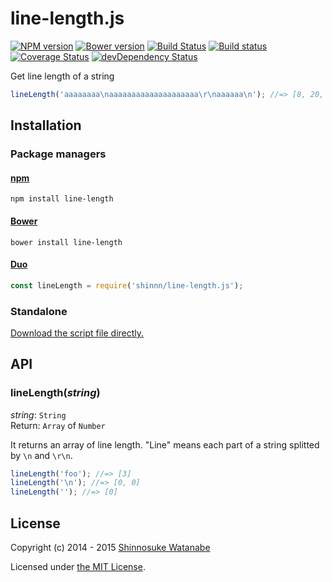 # line-length.js

[![NPM version](https://img.shields.io/npm/v/line-length.svg)](https://www.npmjs.com/package/line-length)
[![Bower version](https://img.shields.io/bower/v/line-length.svg)](https://github.com/shinnn/line-length.js/releases)
[![Build Status](https://travis-ci.org/shinnn/line-length.js.svg?branch=master)](https://travis-ci.org/shinnn/line-length.js)
[![Build status](https://ci.appveyor.com/api/projects/status/o06alyk0a5w16wc7?svg=true)](https://ci.appveyor.com/project/ShinnosukeWatanabe/line-length-js)
[![Coverage Status](https://img.shields.io/coveralls/shinnn/line-length.js.svg)](https://coveralls.io/r/shinnn/line-length.js)
[![devDependency Status](https://img.shields.io/david/dev/shinnn/line-length.js.svg)](https://david-dm.org/shinnn/line-length.js#info=devDependencies)

Get line length of a string

```javascript
lineLength('aaaaaaaa\naaaaaaaaaaaaaaaaaaaa\r\naaaaaa\n'); //=> [8, 20, 6, 0]
```

## Installation

### Package managers

#### [npm](https://www.npmjs.com/)

```
npm install line-length
```

#### [Bower](http://bower.io/)

```
bower install line-length
```

#### [Duo](http://duojs.org/)

```javascript
const lineLength = require('shinnn/line-length.js');
```

### Standalone

[Download the script file directly.](https://raw.githubusercontent.com/shinnn/line-length.js/master/line-length.js)

## API

### lineLength(*string*)

*string*: `String`  
Return: `Array` of `Number`

It returns an array of line length. "Line" means each part of a string splitted by `\n` and `\r\n`.

```javascript
lineLength('foo'); //=> [3]
lineLength('\n'); //=> [0, 0]
lineLength(''); //=> [0]
```

## License

Copyright (c) 2014 - 2015 [Shinnosuke Watanabe](https://github.com/shinnn)

Licensed under [the MIT License](./LICENSE).
